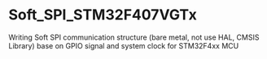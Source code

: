 # Soft_SPI_STM32F407VGTx
Writing Soft SPI communication structure (bare metal, not use HAL, CMSIS Library) base on GPIO signal and system clock for STM32F4xx MCU
